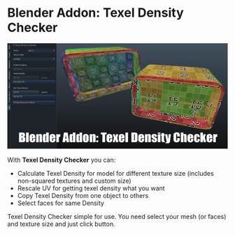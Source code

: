 # Blender Addon: Texel Density Checker

![Header](/images/header.png)

With **Texel Density Checker** you can: 

* Calculate Texel Density for model for different texture size (includes non-squared textures and custom size)
* Rescale UV for getting texel density what you want
* Copy Texel Density from one object to others
* Select faces for same Density

Texel Density Checker simple for use. You need select your mesh (or faces) and texture size and just click button.


